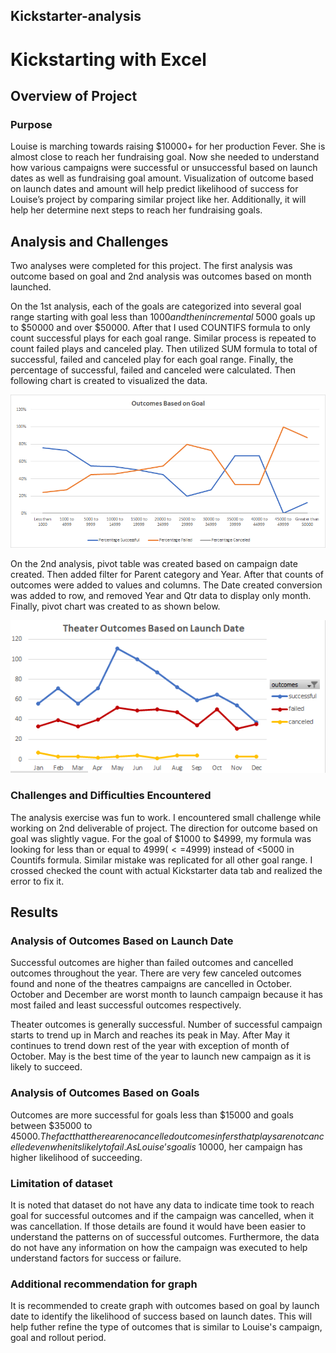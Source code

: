 ## Kickstarter-analysis
# Kickstarting with Excel

## Overview of Project
 

### Purpose

Louise is marching towards raising $10000+ for her production Fever. She is almost close to reach her fundraising goal. Now she needed to understand how various campaigns were successful or unsuccessful based on launch dates as well as fundraising goal amount. Visualization of outcome based on launch dates and amount will help predict likelihood of success for Louise’s project by comparing similar project like her. Additionally, it will help her determine next steps to reach her fundraising goals. 

## Analysis and Challenges
Two analyses were completed for this project. The first analysis was outcome based on goal and 2nd analysis was outcomes based on month launched. 

On the 1st analysis, each of the goals are categorized into several goal range starting with goal less than $1000 and then incremental ~$5000 goals up to $50000 and over $50000. After that I used COUNTIFS formula to only count successful plays for each goal range. Similar process is repeated to count failed plays and canceled play. Then utilized SUM formula to total of successful, failed and canceled play for each goal range. Finally, the percentage of successful, failed and canceled were calculated. Then following chart is created to visualized the data. 

![myimage-alt-tag](/Resources/Outcomes_vs_Goals.png)

On the 2nd analysis, pivot table was created based on campaign date created. Then added filter for Parent category and Year. After that counts of outcomes were added to values and columns. The Date created conversion was added to row, and removed Year and Qtr data to display only month. Finally, pivot chart was created to as shown below.   

![myimage-alt-tag](/Resources/Theater_Outcomes_vs_Launch.png)

### Challenges and Difficulties Encountered
The analysis exercise was fun to work.   I encountered small challenge while working on 2nd deliverable of project.  The direction for outcome based on goal was slightly vague. For the goal of $1000 to $4999, my formula was looking for less than or equal to $4999 (<=$4999) instead of <5000 in Countifs formula. Similar mistake was replicated for all other goal range. I crossed checked the count with actual Kickstarter data tab and realized the error to fix it.  

## Results

### Analysis of Outcomes Based on Launch Date

Successful outcomes are higher than failed outcomes and cancelled outcomes throughout the year. There are very few canceled outcomes found and none of the theatres campaigns are cancelled in October.  October and December are worst month to launch campaign because it has most failed and least successful outcomes respectively. 
 
Theater outcomes is generally successful. Number of successful campaign starts to trend up in March and reaches its peak in May. After May it continues to trend down rest of the year with exception of month of October.  May is the best time of the year to launch new campaign as it is likely to succeed. 

### Analysis of Outcomes Based on Goals
Outcomes are more successful for goals less than $15000 and goals between $35000 to $45000. 
The fact that there are no cancelled outcomes infers that plays are not cancelled even when its likely to fail. As Louise’s goal is ~$10000, her campaign has higher likelihood of succeeding. 


### Limitation of dataset 
It is noted that dataset do not have any data to indicate time took to reach goal for successful outcomes and if the campaign was cancelled, when it was cancellation. If those details are found it would have been easier to understand the patterns on of successful outcomes. Furthermore, the data do not have any information on how the campaign was executed to help understand factors for success or failure.

### Additional recommendation for graph
It is recommended to create graph with outcomes based on goal by launch date to identify the likelihood of success based on launch dates. This will help futher refine the type of outcomes that is similar to Louise's campaign, goal and rollout period. 

